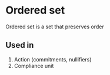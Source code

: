 # Ordered set

Ordered set is a set that preserves order

## Used in
1. Action (commitments, nullifiers)
2. Compliance unit